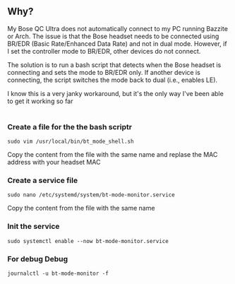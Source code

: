## Why?
My Bose QC Ultra does not automatically connect to my PC running Bazzite or Arch. The issue is that the Bose headset needs to be connected using BR/EDR (Basic Rate/Enhanced Data Rate) and not in dual mode. However, if I set the controller mode to BR/EDR, other devices do not connect.

The solution is to run a bash script that detects when the Bose headset is connecting and sets the mode to BR/EDR only. If another device is connecting, the script switches the mode back to dual (i.e., enables LE).

I know this is a very janky workaround, but it's the only way I've been able to get it working so far
<br/>
<br/>
### Create a file for the the bash scriptr
```
sudo vim /usr/local/bin/bt_mode_shell.sh
```
Copy the content from the file with the same name and replase the MAC address with your headset MAC
<br/>
### Create a service file
```
sudo nano /etc/systemd/system/bt-mode-monitor.service
```
Copy the content from the file with the same name 
<br/>
### Init the service
```
sudo systemctl enable --now bt-mode-monitor.service
```
### For debug Debug
```
journalctl -u bt-mode-monitor -f
```
